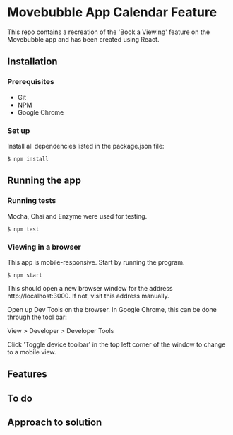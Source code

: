 # Movebubble App Calendar Feature

This repo contains a recreation of the 'Book a Viewing' feature on the Movebubble app and has been created using React.

## Installation

### Prerequisites
  * Git
  * NPM
  * Google Chrome

### Set up

Install all dependencies listed in the package.json file:

```
$ npm install
```

## Running the app

### Running tests

Mocha, Chai and Enzyme were used for testing.
```
$ npm test
```

### Viewing in a browser

This app is mobile-responsive. Start by running the program.
```
$ npm start
```
This should open a new browser window for the address http://localhost:3000. If not, visit this address manually.

Open up Dev Tools on the browser. In Google Chrome, this can be done through the tool bar:

View > Developer > Developer Tools

Click 'Toggle device toolbar' in the top left corner of the window to change to a mobile view.

## Features

## To do

## Approach to solution
